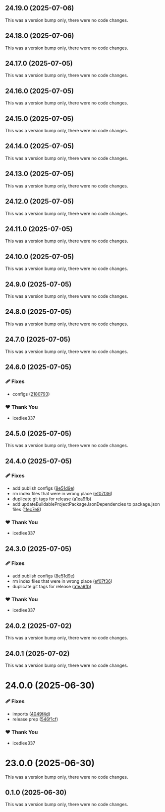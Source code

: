 ## 24.19.0 (2025-07-06)

This was a version bump only, there were no code changes.

## 24.18.0 (2025-07-06)

This was a version bump only, there were no code changes.

## 24.17.0 (2025-07-05)

This was a version bump only, there were no code changes.

## 24.16.0 (2025-07-05)

This was a version bump only, there were no code changes.

## 24.15.0 (2025-07-05)

This was a version bump only, there were no code changes.

## 24.14.0 (2025-07-05)

This was a version bump only, there were no code changes.

## 24.13.0 (2025-07-05)

This was a version bump only, there were no code changes.

## 24.12.0 (2025-07-05)

This was a version bump only, there were no code changes.

## 24.11.0 (2025-07-05)

This was a version bump only, there were no code changes.

## 24.10.0 (2025-07-05)

This was a version bump only, there were no code changes.

## 24.9.0 (2025-07-05)

This was a version bump only, there were no code changes.

## 24.8.0 (2025-07-05)

This was a version bump only, there were no code changes.

## 24.7.0 (2025-07-05)

This was a version bump only, there were no code changes.

## 24.6.0 (2025-07-05)

### 🩹 Fixes

- configs ([2180793](https://github.com/onivoro/monorepo/commit/2180793))

### ❤️ Thank You

- icedlee337

## 24.5.0 (2025-07-05)

This was a version bump only, there were no code changes.

## 24.4.0 (2025-07-05)

### 🩹 Fixes

- add publish configs ([8e51d9e](https://github.com/onivoro/monorepo/commit/8e51d9e))
- rm index files that were in wrong place ([ef07f36](https://github.com/onivoro/monorepo/commit/ef07f36))
- duplicate git tags for release ([a1ea9fb](https://github.com/onivoro/monorepo/commit/a1ea9fb))
- add updateBuildableProjectPackageJsonDependencies to package.json files ([1fec7e8](https://github.com/onivoro/monorepo/commit/1fec7e8))

### ❤️ Thank You

- icedlee337

## 24.3.0 (2025-07-05)

### 🩹 Fixes

- add publish configs ([8e51d9e](https://github.com/onivoro/monorepo/commit/8e51d9e))
- rm index files that were in wrong place ([ef07f36](https://github.com/onivoro/monorepo/commit/ef07f36))
- duplicate git tags for release ([a1ea9fb](https://github.com/onivoro/monorepo/commit/a1ea9fb))

### ❤️ Thank You

- icedlee337

## 24.0.2 (2025-07-02)

This was a version bump only, there were no code changes.

## 24.0.1 (2025-07-02)

This was a version bump only, there were no code changes.

# 24.0.0 (2025-06-30)

### 🩹 Fixes

- imports ([4049f4d](https://github.com/onivoro/monorepo/commit/4049f4d))
- release prep ([546f1cf](https://github.com/onivoro/monorepo/commit/546f1cf))

### ❤️ Thank You

- icedlee337

# 23.0.0 (2025-06-30)

This was a version bump only, there were no code changes.

## 0.1.0 (2025-06-30)

This was a version bump only, there were no code changes.